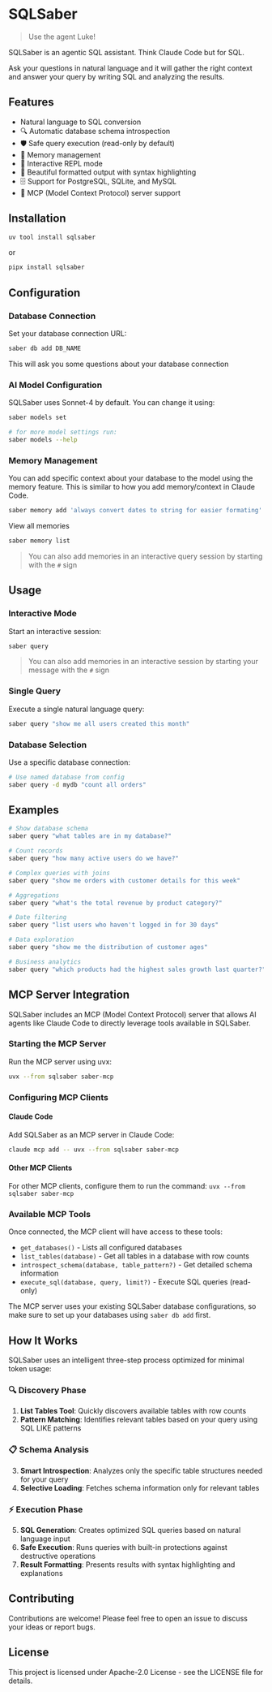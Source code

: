 # SQLSaber

> Use the agent Luke!

SQLSaber is an agentic SQL assistant. Think Claude Code but for SQL.

Ask your questions in natural language and it will gather the right context and answer your query by writing SQL and analyzing the results.

## Features

- Natural language to SQL conversion
- 🔍 Automatic database schema introspection
- 🛡️ Safe query execution (read-only by default)
- 🧠 Memory management
- 💬 Interactive REPL mode
- 🎨 Beautiful formatted output with syntax highlighting
- 🗄️ Support for PostgreSQL, SQLite, and MySQL
- 🔌 MCP (Model Context Protocol) server support

## Installation

```bash
uv tool install sqlsaber
```

or

```bash
pipx install sqlsaber
```

## Configuration

### Database Connection

Set your database connection URL:

```bash
saber db add DB_NAME
```

This will ask you some questions about your database connection

### AI Model Configuration

SQLSaber uses Sonnet-4 by default. You can change it using:

```bash
saber models set

# for more model settings run:
saber models --help
```

### Memory Management

You can add specific context about your database to the model using the memory feature. This is similar to how you add memory/context in Claude Code.

```bash
saber memory add 'always convert dates to string for easier formating'
```

View all memories

```bash
saber memory list
```

> You can also add memories in an interactive query session by starting with the `#` sign

## Usage

### Interactive Mode

Start an interactive session:

```bash
saber query
```

> You can also add memories in an interactive session by starting your message with the `#` sign

### Single Query

Execute a single natural language query:

```bash
saber query "show me all users created this month"
```

### Database Selection

Use a specific database connection:

```bash
# Use named database from config
saber query -d mydb "count all orders"
```

## Examples

```bash
# Show database schema
saber query "what tables are in my database?"

# Count records
saber query "how many active users do we have?"

# Complex queries with joins
saber query "show me orders with customer details for this week"

# Aggregations
saber query "what's the total revenue by product category?"

# Date filtering
saber query "list users who haven't logged in for 30 days"

# Data exploration
saber query "show me the distribution of customer ages"

# Business analytics
saber query "which products had the highest sales growth last quarter?"
```

## MCP Server Integration

SQLSaber includes an MCP (Model Context Protocol) server that allows AI agents like Claude Code to directly leverage tools available in SQLSaber.

### Starting the MCP Server

Run the MCP server using uvx:

```bash
uvx --from sqlsaber saber-mcp
```

### Configuring MCP Clients

#### Claude Code

Add SQLSaber as an MCP server in Claude Code:

```bash
claude mcp add -- uvx --from sqlsaber saber-mcp
```

#### Other MCP Clients

For other MCP clients, configure them to run the command: `uvx --from sqlsaber saber-mcp`

### Available MCP Tools

Once connected, the MCP client will have access to these tools:

- `get_databases()` - Lists all configured databases
- `list_tables(database)` - Get all tables in a database with row counts
- `introspect_schema(database, table_pattern?)` - Get detailed schema information
- `execute_sql(database, query, limit?)` - Execute SQL queries (read-only)

The MCP server uses your existing SQLSaber database configurations, so make sure to set up your databases using `saber db add` first.

## How It Works

SQLSaber uses an intelligent three-step process optimized for minimal token usage:

### 🔍 Discovery Phase

1. **List Tables Tool**: Quickly discovers available tables with row counts
2. **Pattern Matching**: Identifies relevant tables based on your query using SQL LIKE patterns

### 📋 Schema Analysis

3. **Smart Introspection**: Analyzes only the specific table structures needed for your query
4. **Selective Loading**: Fetches schema information only for relevant tables

### ⚡ Execution Phase

5. **SQL Generation**: Creates optimized SQL queries based on natural language input
6. **Safe Execution**: Runs queries with built-in protections against destructive operations
7. **Result Formatting**: Presents results with syntax highlighting and explanations

## Contributing

Contributions are welcome! Please feel free to open an issue to discuss your ideas or report bugs.

## License

This project is licensed under Apache-2.0 License - see the LICENSE file for details.

